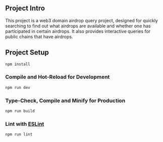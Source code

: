 ## Project Intro

This project is a web3 domain airdrop query project, designed for quickly searching to find out what airdrops are available and whether one has participated in certain airdrops. It also provides interactive queries for public chains that have airdrops.

## Project Setup

```sh
npm install
```

### Compile and Hot-Reload for Development

```sh
npm run dev
```

### Type-Check, Compile and Minify for Production

```sh
npm run build
```

### Lint with [ESLint](https://eslint.org/)

```sh
npm run lint
```
